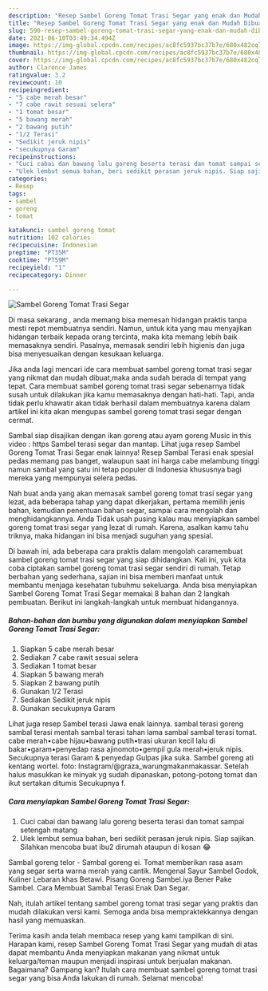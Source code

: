 ```yaml
---
description: "Resep Sambel Goreng Tomat Trasi Segar yang enak dan Mudah Dibuat"
title: "Resep Sambel Goreng Tomat Trasi Segar yang enak dan Mudah Dibuat"
slug: 590-resep-sambel-goreng-tomat-trasi-segar-yang-enak-dan-mudah-dibuat
date: 2021-06-10T03:49:34.494Z
image: https://img-global.cpcdn.com/recipes/ac8fc5937bc37b7e/680x482cq70/sambel-goreng-tomat-trasi-segar-foto-resep-utama.jpg
thumbnail: https://img-global.cpcdn.com/recipes/ac8fc5937bc37b7e/680x482cq70/sambel-goreng-tomat-trasi-segar-foto-resep-utama.jpg
cover: https://img-global.cpcdn.com/recipes/ac8fc5937bc37b7e/680x482cq70/sambel-goreng-tomat-trasi-segar-foto-resep-utama.jpg
author: Clarence James
ratingvalue: 3.2
reviewcount: 10
recipeingredient:
- "5 cabe merah besar"
- "7 cabe rawit sesuai selera"
- "1 tomat besar"
- "5 bawang merah"
- "2 bawang putih"
- "1/2 Terasi"
- "Sedikit jeruk nipis"
- "secukupnya Garam"
recipeinstructions:
- "Cuci cabai dan bawang lalu goreng beserta terasi dan tomat sampai setengah matang"
- "Ulek lembut semua bahan, beri sedikit perasan jeruk nipis. Siap sajikan. Silahkan mencoba buat ibu2 dirumah ataupun di kosan 😂"
categories:
- Resep
tags:
- sambel
- goreng
- tomat

katakunci: sambel goreng tomat 
nutrition: 102 calories
recipecuisine: Indonesian
preptime: "PT35M"
cooktime: "PT59M"
recipeyield: "1"
recipecategory: Dinner

---
```



![Sambel Goreng Tomat Trasi Segar](https://img-global.cpcdn.com/recipes/ac8fc5937bc37b7e/680x482cq70/sambel-goreng-tomat-trasi-segar-foto-resep-utama.jpg)

Di masa  sekarang , anda memang bisa memesan hidangan praktis tanpa mesti repot membuatnya sendiri. Namun, untuk kita yang mau menyajikan hidangan terbaik kepada orang tercinta, maka kita memang lebih baik memasaknya sendiri. Pasalnya, memasak sendiri lebih higienis dan juga bisa menyesuaikan dengan kesukaan keluarga.

Jika anda lagi mencari ide cara membuat sambel goreng tomat trasi segar yang nikmat dan mudah dibuat,maka anda sudah berada di tempat yang tepat. Cara membuat sambel goreng tomat trasi segar  sebenarnya tidak susah untuk dilakukan jika kamu memasaknya dengan hati-hati. Tapi, anda tidak perlu khawatir akan tidak berhasil dalam membuatnya 
karena dalam artikel ini kita akan mengupas sambel goreng tomat trasi segar dengan cermat.  

Sambal siap disajikan dengan ikan goreng atau ayam goreng Music in this video : https Sambel terasi segar dan mantap. Lihat juga resep Sambel Goreng Tomat Trasi Segar enak lainnya! Resep Sambal Terasi enak spesial pedas memang pas banget, walaupun saat ini harga cabe melambung tinggi namun sambal yang satu ini tetap populer di Indonesia khususnya bagi mereka yang mempunyai selera pedas.

Nah buat anda yang akan memasak sambel goreng tomat trasi segar yang lezat, ada beberapa tahap yang dapat dikerjakan, pertama memilih jenis bahan, kemudian penentuan bahan segar, sampai cara mengolah dan menghidangkannya. Anda Tidak usah pusing kalau mau menyiapkan sambel goreng tomat trasi segar yang lezat di rumah. Karena, asalkan kamu  tahu triknya, maka hidangan ini bisa menjadi suguhan yang spesial.

Di bawah ini, ada beberapa cara praktis  dalam mengolah caramembuat sambel goreng tomat trasi segar yang siap dihidangkan. Kali ini, yuk kita coba ciptakan sambel goreng tomat trasi segar sendiri di rumah. Tetap berbahan yang sederhana, sajian ini bisa memberi manfaat untuk membantu menjaga kesehatan tubuhmu sekeluarga. Anda bisa menyiapkan Sambel Goreng Tomat Trasi Segar memakai 8 bahan dan 2 langkah pembuatan. Berikut ini langkah-langkah untuk membuat hidangannya.

<!--inarticleads1-->

##### Bahan-bahan dan bumbu yang digunakan dalam menyiapkan Sambel Goreng Tomat Trasi Segar:

1. Siapkan 5 cabe merah besar
1. Sediakan 7 cabe rawit sesuai selera
1. Sediakan 1 tomat besar
1. Siapkan 5 bawang merah
1. Siapkan 2 bawang putih
1. Gunakan 1/2 Terasi
1. Sediakan Sedikit jeruk nipis
1. Gunakan secukupnya Garam


Lihat juga resep Sambel terasi Jawa enak lainnya. sambal terasi goreng sambal terasi mentah sambal terasi tahan lama sambal sambal terasi tomat. cabe merah•cabe hijau•bawang putih•trasi ukuran kecil lalu di bakar•garam•penyedap rasa ajinomoto•gempil gula merah•jeruk nipis. Secukupnya terasi Garam &amp; penyedap Gulpas jika suka. Sambel goreng ati kentang wortel. foto: Instagram/@graza_warungmakanmakassar. Setelah halus masukkan ke minyak yg sudah dipanaskan, potong-potong tomat dan ikut sertakan ditumis Secukupnya f. 

<!--inarticleads2-->

##### Cara menyiapkan Sambel Goreng Tomat Trasi Segar:

1. Cuci cabai dan bawang lalu goreng beserta terasi dan tomat sampai setengah matang
1. Ulek lembut semua bahan, beri sedikit perasan jeruk nipis. Siap sajikan. Silahkan mencoba buat ibu2 dirumah ataupun di kosan 😂


Sambal goreng telor - Sambal goreng ei. Tomat memberikan rasa asam yang segar serta warna merah yang cantik. Mengenal Sayur Sambel Godok, Kuliner Lebaran khas Betawi. Pisang Goreng Sambel.iya Bener Pake Sambel. Cara Membuat Sambal Terasi Enak Dan Segar. 

Nah, itulah artikel tentang  sambel goreng tomat trasi segar  yang praktis dan mudah dilakukan versi kami. Semoga anda bisa mempraktekkannya dengan hasil yang memuaskan. 

Terima kasih anda telah membaca resep yang kami tampilkan di sini. Harapan kami, resep  Sambel Goreng Tomat Trasi Segar yang mudah di atas dapat membantu Anda menyiapkan makanan yang nikmat untuk keluarga/teman maupun menjadi inspirasi untuk berjualan makanan. Bagaimana? Gampang kan? Itulah cara membuat sambel goreng tomat trasi segar yang bisa Anda lakukan di rumah. Selamat mencoba!

